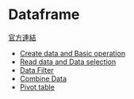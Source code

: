 # Dataframe


<a href = "https://pandas.pydata.org/pandas-docs/stable/reference/frame.html">官方連結</a>


<ul>
    <li><a href = "https://nbviewer.jupyter.org/github/Eddie02582/Python/blob/master/pandas/Datafram/Create%20data%20and%20Basic%20operation.ipynb">Create data and Basic operation</a></li>
    <li><a href = "https://nbviewer.jupyter.org/github/Eddie02582/Python/blob/master/pandas/Datafram/Read%20data%20and%20Data%20selection.ipynb">Read data and Data selection</a></li>
    <li><a href = "https://nbviewer.jupyter.org/github/Eddie02582/Python/blob/master/pandas/Datafram/Data%20Filter.ipynb">Data Filter</a></li>
    <li><a href = "https://nbviewer.jupyter.org/github/Eddie02582/Python/blob/master/pandas/Datafram/Combine%20Data.ipynb">Combine Data</a></li>
    <li><a href = "https://nbviewer.jupyter.org/github/Eddie02582/Python/blob/master/pandas/Datafram/Pivot%20table.ipynb">Pivot table</a></li>
</ul>


















